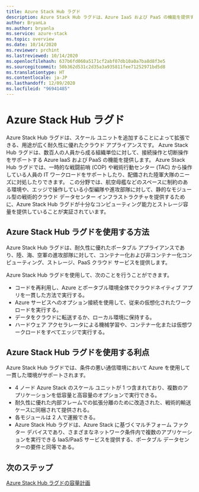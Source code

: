 ```yaml
---
title: Azure Stack Hub ラグド
description: Azure Stack Hub ラグドは、Azure IaaS および PaaS の機能を提供するためにスケール ユニットを追加することで簡単に拡張できる、用途が広く耐久性に優れたクラウド アプライアンスです。
author: BryanLa
ms.author: bryanla
ms.service: azure-stack
ms.topic: overview
ms.date: 10/14/2020
ms.reviewer: prchint
ms.lastreviewed: 10/14/2020
ms.openlocfilehash: 637b6fd060a5171cf2abf07db10a0a7ba8d8f3e5
ms.sourcegitcommit: 50b362d531c2d35a3a935811fee71252971bd5d8
ms.translationtype: HT
ms.contentlocale: ja-JP
ms.lasthandoff: 12/09/2020
ms.locfileid: "96941485"
---
```

# <a name="azure-stack-hub-ruggedized"></a>Azure Stack Hub ラグド 

Azure Stack Hub ラグドは、スケール ユニットを追加することによって拡張できる、用途が広く耐久性に優れたクラウド アプライアンスです。 Azure Stack Hub ラグドは、数百人の人員から成る組織単位に対して、接続操作と切断操作をサポートする Azure IaaS および PaaS の機能を提供します。 Azure Stack Hub ラグドでは、一時的な戦闘前哨 (COP) や戦術行動センター (TAC) から操作している人員の IT ワークロードをサポートしたり、配備された陸軍大隊のニーズに対処したりできます。 この分野では、航空母艦などのスペースに制約のある環境や、エッジで操作している小型編隊や進攻部隊に対して、静的なモジュール型の戦術的クラウド データセンター インフラストラクチャを提供するために、Azure Stack Hub ラグドが十分なコンピューティング能力とストレージ容量を提供していることが実証されています。

## <a name="how-you-can-use-azure-stack-hub-ruggedized"></a>Azure Stack Hub ラグドを使用する方法

Azure Stack Hub ラグドは、耐久性に優れたポータブル アプライアンスであり、陸、海、空軍の進攻部隊に対して、コンテナー化および非コンテナー化コンピューティング、ストレージ、PaaS クラウド サービスを提供します。

Azure Stack Hub ラグドを使用して、次のことを行うことができます。
 - コードを再利用し、Azure とポータブル環境全体でクラウドネイティブ アプリを一貫した方法で実行する。
 - Azure サービスへのオプション接続を使用して、従来の仮想化されたワークロードを実行する。
 - データをクラウドに転送するか、ローカル環境に保持する。
 - ハードウェア アクセラレータによる機械学習や、コンテナー化または仮想ワークロードをすべてエッジで実行する。

## <a name="benefits-of-using-azure-stack-hub-ruggedized"></a>Azure Stack Hub ラグドを使用する利点

Azure Stack Hub ラグドでは、条件の悪い通信環境において Azure を使用して一貫した環境がサポートされます。 
 - 4 ノード Azure Stack のスケール ユニットが 1 つ含まれており、複数のアプリケーションを低容量と高容量のオプションで実行できる。
 - 耐久性に優れた内部フレームでの拡張分離のために改造された、戦術的輸送ケースに同梱されて提供される。
 - 各モジュールは 2 人で運搬できる。
 - Azure Stack Hub ラグドは、Azure Stack に基づくマルチフォーム ファクター デバイスであり、さまざまなネットワーク条件内で複数のアプリケーションを実行できる IaaS/PaaS サービスを提供する、ポータブル データセンターの要件と同等である。

## <a name="next-steps"></a>次のステップ

[Azure Stack Hub ラグドの容量計画](azure-stack-capacity-planning-overview.md)